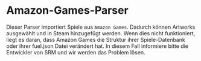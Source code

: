 # Amazon-Games-Parser

Dieser Parser importiert Spiele aus `Amazon Games`. Dadurch können Artworks ausgewählt und in Steam hinzugefügt werden. Wenn dies nicht funktioniert, liegt es daran, dass Amazon Games die Struktur ihrer Spiele-Datenbank oder ihrer fuel.json Datei verändert hat. In diesem Fall informiere bitte die Entwickler von SRM und wir werden das Problem lösen. 